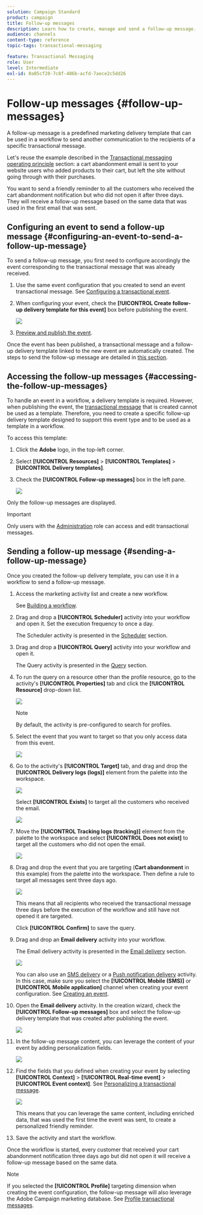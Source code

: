 ```yaml
---
solution: Campaign Standard
product: campaign
title: Follow-up messages
description: Learn how to create, manage and send a follow-up message.
audience: channels
content-type: reference
topic-tags: transactional-messaging

feature: Transactional Messaging
role: User
level: Intermediate
exl-id: 0a05cf20-7c8f-406b-acfd-7aece2c5dd26
---
```

# Follow-up messages {#follow-up-messages}

A follow-up message is a predefined marketing delivery template that can be used in a workflow to send another communication to the recipients of a specific transactional message.

Let's reuse the example described in the [Transactional messaging operating principle](../../channels/using/getting-started-with-transactional-msg.md#transactional-messaging-operating-principle) section: a cart abandonment email is sent to your website users who added products to their cart, but left the site without going through with their purchases.

You want to send a friendly reminder to all the customers who received the cart abandonment notification but who did not open it after three days. They will receive a follow-up message based on the same data that was used in the first email that was sent.

## Configuring an event to send a follow-up message {#configuring-an-event-to-send-a-follow-up-message}

To send a follow-up message, you first need to configure accordingly the event corresponding to the transactional message that was already received.

1. Use the same event configuration that you created to send an event transactional message. See [Configuring a transactional event](../../channels/using/configuring-transactional-event.md).
1. When configuring your event, check the **[!UICONTROL Create follow-up delivery template for this event]** box before publishing the event.

   ![](assets/message-center_follow-up-checkbox.png)

1. [Preview and publish the event](../../channels/using/publishing-transactional-event.md#previewing-and-publishing-the-event).

Once the event has been published, a transactional message and a follow-up delivery template linked to the new event are automatically created. The steps to send the follow-up message are detailed in [this section](#sending-a-follow-up-message).

## Accessing the follow-up messages {#accessing-the-follow-up-messages}

To handle an event in a workflow, a delivery template is required. However, when publishing the event, the [transactional message](../../channels/using/editing-transactional-message.md) that is created cannot be used as a template. Therefore, you need to create a specific follow-up delivery template designed to support this event type and to be used as a template in a workflow.

To access this template:

1. Click the **Adobe** logo, in the top-left corner.
1. Select **[!UICONTROL Resources]** > **[!UICONTROL Templates]** > **[!UICONTROL Delivery templates]**.
1. Check the **[!UICONTROL Follow-up messages]** box in the left pane.

   ![](assets/message-center_follow-up-search.png)

Only the follow-up messages are displayed.

>[!IMPORTANT]
>
>Only users with the [Administration](../../administration/using/users-management.md#functional-administrators) role can access and edit transactional messages.

## Sending a follow-up message {#sending-a-follow-up-message}

Once you created the follow-up delivery template, you can use it in a workflow to send a follow-up message.

<!--You need to set up a workflow targeting the event corresponding to the transactional message that was already received.-->

1. Access the marketing activity list and create a new workflow.

   See [Building a workflow](../../automating/using/building-a-workflow.md#creating-a-workflow).

1. Drag and drop a **[!UICONTROL Scheduler]** activity into your workflow and open it. Set the execution frequency to once a day.

   The Scheduler activity is presented in the [Scheduler](../../automating/using/scheduler.md) section.

1. Drag and drop a **[!UICONTROL Query]** activity into your workflow and open it.

   The Query activity is presented in the [Query](../../automating/using/query.md) section.

1. To run the query on a resource other than the profile resource, go to the activity's **[!UICONTROL Properties]** tab and click the **[!UICONTROL Resource]** drop-down list.

   ![](assets/message-center_follow-up-query-properties.png)

   >[!NOTE]
   >
   >By default, the activity is pre-configured to search for profiles.

1. Select the event that you want to target so that you only access data from this event.

   ![](assets/message-center_follow-up-query-resource.png)

1. Go to the activity's **[!UICONTROL Target]** tab, and drag and drop the **[!UICONTROL Delivery logs (logs)]** element from the palette into the workspace.

   ![](assets/message-center_follow-up-delivery-logs.png)

   Select **[!UICONTROL Exists]** to target all the customers who received the email.

   ![](assets/message-center_follow-up-delivery-logs-exists.png)

1. Move the **[!UICONTROL Tracking logs (tracking)]** element from the palette to the workspace and select **[!UICONTROL Does not exist]** to target all the customers who did not open the email.

   ![](assets/message-center_follow-up-delivery-and-tracking-logs.png)

1. Drag and drop the event that you are targeting (**Cart abandonment** in this example) from the palette into the workspace. Then define a rule to target all messages sent three days ago.

   ![](assets/message-center_follow-up-created.png)

   This means that all recipients who received the transactional message three days before the execution of the workflow and still have not opened it are targeted.

   Click **[!UICONTROL Confirm]** to save the query.

1. Drag and drop an **Email delivery** activity into your workflow.

   The Email delivery activity is presented in the [Email delivery](../../automating/using/email-delivery.md) section.

   ![](assets/message-center_follow-up-workflow.png)

   You can also use an [SMS delivery](../../automating/using/sms-delivery.md) or a [Push notification delivery](../../automating/using/push-notification-delivery.md) activity. In this case, make sure you select the **[!UICONTROL Mobile (SMS)]** or **[!UICONTROL Mobile application]** channel when creating your event configuration. See [Creating an event](../../channels/using/configuring-transactional-event.md#creating-an-event).

1. Open the **Email delivery** activity. In the creation wizard, check the **[!UICONTROL Follow-up messages]** box and select the follow-up delivery template that was created after publishing the event.

   ![](assets/message-center_follow-up-template.png)

1. In the follow-up message content, you can leverage the content of your event by adding personalization fields.

   ![](assets/message-center_follow-up-content.png)

1. Find the fields that you defined when creating your event by selecting **[!UICONTROL Context]** > **[!UICONTROL Real-time event]** > **[!UICONTROL Event context]**. See [Personalizing a transactional message](../../channels/using/editing-transactional-message.md#personalizing-a-transactional-message).

   ![](assets/message-center_follow-up-personalization.png)

   This means that you can leverage the same content, including enriched data, that was used the first time the event was sent, to create a personalized friendly reminder.

1. Save the activity and start the workflow.

Once the workflow is started, every customer that received your cart abandonment notification three days ago but did not open it will receive a follow-up message based on the same data.

>[!NOTE]
>
>If you selected the **[!UICONTROL Profile]** targeting dimension when creating the event configuration, the follow-up message will also leverage the Adobe Campaign marketing database. See [Profile transactional messages](../../channels/using/editing-transactional-message.md#profile-transactional-message-specificities).
